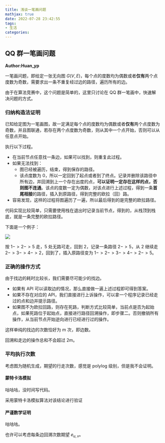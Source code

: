 ```yaml
---
title: 浅谈一笔画问题
mathjax: true
date: 2022-07-28 23:42:55
tags:
- 生活
categories:
---
```


## QQ 群一笔画问题

**Author:Huan_yp**

一笔画问题，即给定一张无向图 $G(V,E)$，每个点的度数均为偶数或者**仅有**两个点度数为奇数，需要求出一条不重复经过边的路径，遍历所有的边。

由于在算法竞赛中，这个问题是简单的，这里只讨论在 QQ 群一笔画中，快速解决问题的方式。

### 归纳构造法证明

已知给定图为一笔画图，故一定满足每个点的度数均为偶数或者**仅有**两个点度数为奇数，并且图联通，若存在两个点度数为奇数，则从其中一个点开始，否则可以从任意点开始。

执行以下过程。

- 在当前节点任意找一条边，如果可以找到，则重复此过程。
- 如果无法找到：
  - 图已经被遍历，结束，得到保存的路径。
  - 该点度数为 $0$，所以一定回到了起点或者到了终点。记录并删除该路径中所有边，并回溯到上一个存在出度的点，**可以证明一定存在这样的点，否则图不连通**。该点的度数一定为偶数，对该点进行上述过程，得到一条**首尾相接**的路径，插入到原路径，得到完整的欧拉（回）路。
- 容易发现，这样的过程将图遍历了一遍，所以最后得到的是完整的欧拉路径。

代码实现比较简单，只需要使用栈在退出时记录当前节点，得到的，从栈顶到栈底，就是一条完整的欧拉路径。

下面是一个例子：

![](https://cdn.luogu.com.cn/upload/image_hosting/4oaujupz.png)

按 $1->2->5$ 走，$5$ 处无路可走，回到 $2$，记录一条路径 $2->5$，从 $2$ 继续走 $2->3->4->2$，回到了，插入原路径变为 $1->2->3->4->2->5$。

### 正确的操作方式

由于找边的耗时比较长，我们需要尽可能少的找边。

- 如果有 API 可以读取边的情况，那么直接做一遍上述过程即可得到答案。
- 如果不存在对应的 API，我们直接进行上诉操作，可以拿一个程序记录已经走过的点和边并提示路径。
- 如果图不为欧拉回路，则存在死路，判断方式比较简单，当前点是否为起始点，如果死路位于起始点，直接进行路径回溯操作，即步骤二。否则撤销所有操作，从当前节点开始逆向进行已经进行过的操作。

这样单纯的找边的次数恰好为 m 次，即边数。

回溯和走边的操作总和不会超过 2m。

### 平均执行次数

考虑图为随机生成，期望的行走次数，感觉是 polylog 级别，但是我不会证明。

#### 蒙特卡洛模拟

咕咕咕，没时间写代码。

采用蒙特卡洛模拟算法对该结论进行验证

#### 严谨数学证明

咕咕咕。

也许可以考虑每条边回溯次数期望 $e_{u,v}$。





